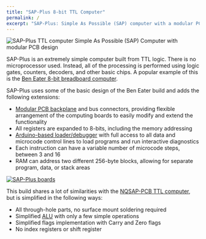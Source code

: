 ```yaml
---
title: "SAP-Plus 8-bit TTL Computer"
permalink: /
excerpt: "SAP-Plus: Simple As Possible (SAP) computer with a modular PCB design"
---
```


![SAP-Plus TTL computer](assets/videos/sap-plus.gif "SAP-Plus")
Simple As Possible (SAP) Computer with modular PCB design

SAP-Plus is an extremely simple computer built from TTL logic.  There is no microprocessor used.  Instead, all of the processing is performed using logic gates, counters, decoders, and other basic chips.  A popular example of this is the [Ben Eater 8-bit breadboard computer](https://eater.net/8bit).

SAP-Plus uses some of the basic design of the Ben Eater build and adds the following extensions:

* [Modular PCB backplane](../backplane/) and bus connectors, providing flexible arrangement of the computing boards to easily modify and extend the functionality
* All registers are expanded to 8-bits, including the memory addressing
* [Arduino-based loader/debugger](../loader/) with full access to all data and microcode control lines to load programs and run interactive diagnostics
* Each instruction can have a variable number of microcode steps, between 3 and 16
* RAM can address two different 256-byte blocks, allowing for separate program, data, or stack areas

[![SAP-Plus boards](assets/images/boards1-500.jpg "SAP-Plus boards")](assets/images/boards1.jpg)

This build shares a lot of similarities with the [NQSAP-PCB TTL computer](https://tomnisbet.github.io/nqsap-pcb/), but is simplified in the following ways:

* All through-hole parts, no surface mount soldering required
* Simplified [ALU](../alu/) with only a few simple operations
* Simplified flags implementation with Carry and Zero flags
* No index registers or shift register
